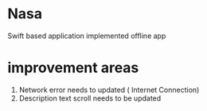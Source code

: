 # Nasa
Swift based application
implemented offline app
# improvement areas 
1. Network error needs to updated ( Internet Connection)
2. Description text scroll needs to be updated
